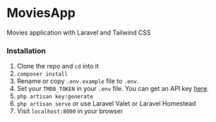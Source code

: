 # MoviesApp

Movies application with Laravel and Tailwind CSS

### Installation

1. Clone the repo and `cd` into it
2. `composer install`
3. Rename or copy `.env.example` file to `.env`.
4. Set your `TMDB_TOKEN` in your `.env` file. You can get an API key [here](https://www.themoviedb.org/documentation/api).
5. `php artisan key:generate`
6. `php artisan serve` or use Laravel Valet or Laravel Homestead
7. Visit `localhost:8000` in your browser